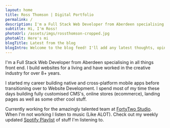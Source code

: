 ```yaml
---
layout: home
title: Ross Thomson | Digital Portfolio
permalink: /
description: I'm a Full Stack Web Developer from Aberdeen specialising in all things front end. I build websites for a living and have worked in the creative industry for over 8+ years.
subtitle: Hi, I'm Ross!
photoUrl: /assets/imgs/rossthomson-cropped.jpg
photoAlt: Here's mi 
blogTitle: Latest from the blog
blogIntro: Welcome to the blog feed! I'll add any latest thoughts, opinions, tutorials and any new projects I've been working on here. All opinions are my own. 
---
```


I'm a Full Stack Web Developer from Aberdeen specialising in all things front end. I build websites for a living and have worked in the creative industry for over 8+ years.

I started my career building native and cross-platform mobile apps before transitioning over to Website Development. I spend most of my time these days building fully customised CMS's, online stores (ecommerce), landing pages as well as some other cool stuff.

Currently working for the amazingly talented team at <a href="https://fortytwo.studio">FortyTwo Studio</a>. When I'm not working I listen to music (Like ALOT). Check out my weekly updated <a href="https://open.spotify.com/user/ross_182/playlist/5kNNTTP9FJ9de376BOnkr5?si=5Oco2FYnQVOi_Oi09liCMg">Spotify Playlist</a> of stuff I'm listening to.